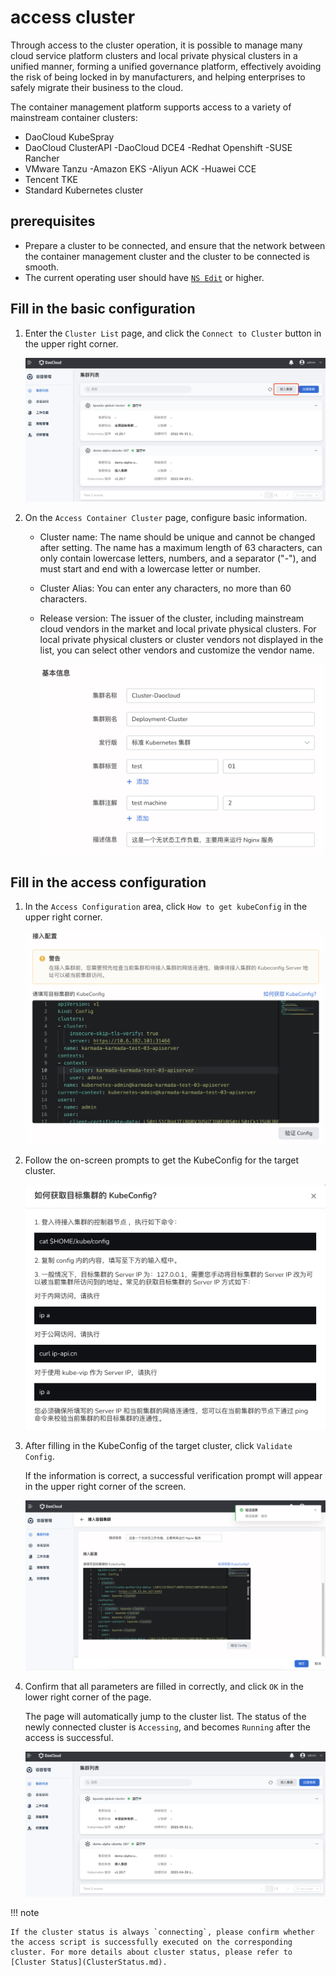 # access cluster

Through access to the cluster operation, it is possible to manage many cloud service platform clusters and local private physical clusters in a unified manner, forming a unified governance platform, effectively avoiding the risk of being locked in by manufacturers, and helping enterprises to safely migrate their business to the cloud.

The container management platform supports access to a variety of mainstream container clusters:

- DaoCloud KubeSpray
- DaoCloud ClusterAPI
-DaoCloud DCE4
-Redhat Openshift
-SUSE Rancher
- VMware Tanzu
-Amazon EKS
-Aliyun ACK
-Huawei CCE
- Tencent TKE
- Standard Kubernetes cluster

## prerequisites

- Prepare a cluster to be connected, and ensure that the network between the container management cluster and the cluster to be connected is smooth.
- The current operating user should have [`NS Edit`](../Permissions/PermissionBrief.md) or higher.

## Fill in the basic configuration

1. Enter the `Cluster List` page, and click the `Connect to Cluster` button in the upper right corner.

    ![join cluster](../../images/join-cluster01.png)

2. On the `Access Container Cluster` page, configure basic information.

    - Cluster name: The name should be unique and cannot be changed after setting. The name has a maximum length of 63 characters, can only contain lowercase letters, numbers, and a separator ("-"), and must start and end with a lowercase letter or number.
    - Cluster Alias: You can enter any characters, no more than 60 characters.
    - Release version: The issuer of the cluster, including mainstream cloud vendors in the market and local private physical clusters. For local private physical clusters or cluster vendors not displayed in the list, you can select other vendors and customize the vendor name.

        ![join cluster](../../images/join-cluster02.png)

## Fill in the access configuration

1. In the `Access Configuration` area, click `How to get kubeConfig` in the upper right corner.

    ![join cluster](../../images/join-cluster03.png)

2. Follow the on-screen prompts to get the KubeConfig for the target cluster.

    ![join cluster](../../images/join-cluster04.png)

3. After filling in the KubeConfig of the target cluster, click `Validate Config`.

    If the information is correct, a successful verification prompt will appear in the upper right corner of the screen.

    ![join cluster](../../images/join-cluster05.png)

4. Confirm that all parameters are filled in correctly, and click `OK` in the lower right corner of the page.

    The page will automatically jump to the cluster list. The status of the newly connected cluster is `Accessing`, and becomes `Running` after the access is successful.

    ![join cluster](../../images/join-cluster07.png)

!!! note

    If the cluster status is always `connecting`, please confirm whether the access script is successfully executed on the corresponding cluster. For more details about cluster status, please refer to [Cluster Status](ClusterStatus.md).